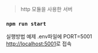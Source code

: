 > http 모듈을 사용한 서버

### `npm run start`

실행방법 예제
.env파일에 PORT=5001  
[http://localhost:5001](http://localhost:5001)로 접속
